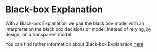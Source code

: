 # Black-box Explanation

With a Black-box Explanation we pair the black box model with an interpretation the black box decisions or model, instead of relying, by design, on a transparent model.

You can find futher information about Black-box Explanation [here](../../T3.1/blackbox_transparent.md)
